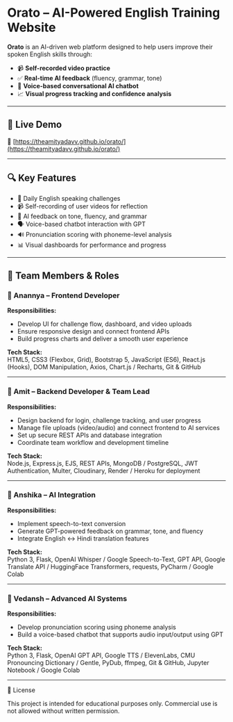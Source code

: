 # Orato  – AI-Powered English Training Website

**Orato** is an AI-driven web platform designed to help users improve their spoken English skills through:

- 📹 **Self-recorded video practice**  
- ✅ **Real-time AI feedback** (fluency, grammar, tone)  
- 🧠 **Voice-based conversational AI chatbot**  
- 📈 **Visual progress tracking and confidence analysis**

---

## 🚀 Live Demo

🔗 [https://theamityadavv.github.io/orato/](https://theamityadavv.github.io/orato/)

---

## 🔍 Key Features

- 🎯 Daily English speaking challenges  
- 📹 Self-recording of user videos for reflection  
- 🧠 AI feedback on tone, fluency, and grammar  
- 🗣️ Voice-based chatbot interaction with GPT  
- 🔊 Pronunciation scoring with phoneme-level analysis  
- 📊 Visual dashboards for performance and progress

---

## 👥 Team Members & Roles

### 🔹 Anannya – Frontend Developer

**Responsibilities:**

- Develop UI for challenge flow, dashboard, and video uploads  
- Ensure responsive design and connect frontend APIs  
- Build progress charts and deliver a smooth user experience  

**Tech Stack:**  
HTML5, CSS3 (Flexbox, Grid), Bootstrap 5, JavaScript (ES6), React.js (Hooks), DOM Manipulation, Axios, Chart.js / Recharts, Git & GitHub

---

### 🔹 Amit – Backend Developer & Team Lead

**Responsibilities:**

- Design backend for login, challenge tracking, and user progress  
- Manage file uploads (video/audio) and connect frontend to AI services  
- Set up secure REST APIs and database integration  
- Coordinate team workflow and development timeline  

**Tech Stack:**  
Node.js, Express.js, EJS, REST APIs, MongoDB / PostgreSQL, JWT Authentication, Multer, Cloudinary, Render / Heroku for deployment

---

### 🔹 Anshika – AI Integration

**Responsibilities:**

- Implement speech-to-text conversion  
- Generate GPT-powered feedback on grammar, tone, and fluency  
- Integrate English ↔ Hindi translation features  

**Tech Stack:**  
Python 3, Flask, OpenAI Whisper / Google Speech-to-Text, GPT API, Google Translate API / HuggingFace Transformers, requests, PyCharm / Google Colab

---

### 🔹 Vedansh – Advanced AI Systems

**Responsibilities:**

- Develop pronunciation scoring using phoneme analysis  
- Build a voice-based chatbot that supports audio input/output using GPT  

**Tech Stack:**  
Python 3, Flask, OpenAI GPT API, Google TTS / ElevenLabs, CMU Pronouncing Dictionary / Gentle, PyDub, ffmpeg, Git & GitHub, Jupyter Notebook / Google Colab

---

📄 License

This project is intended for educational purposes only. Commercial use is not allowed without written permission.
